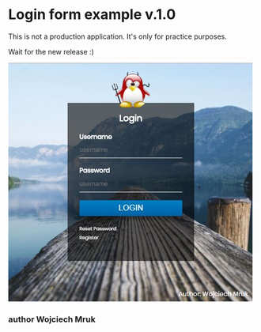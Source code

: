 # Login form example v.1.0
This is not a production application. It's only for practice purposes.

Wait for the new release :)


![screen](screen.jpg)


### author Wojciech Mruk
